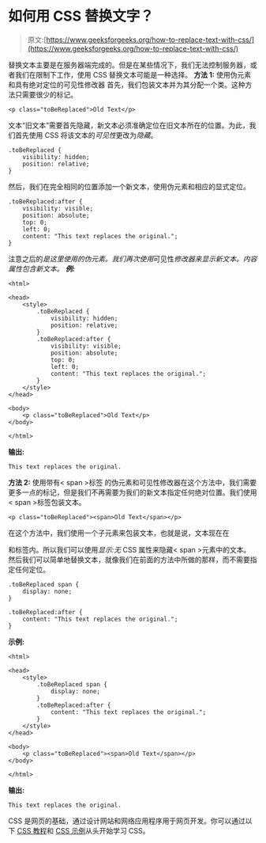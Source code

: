 # 如何用 CSS 替换文字？

> 原文:[https://www.geeksforgeeks.org/how-to-replace-text-with-css/](https://www.geeksforgeeks.org/how-to-replace-text-with-css/)

替换文本主要是在服务器端完成的。但是在某些情况下，我们无法控制服务器，或者我们在限制下工作，使用 CSS 替换文本可能是一种选择。
**方法 1:** 使用伪元素和具有绝对定位的可见性修改器
首先，我们包装文本并为其分配一个类。这种方法只需要很少的标记。

```
<p class="toBeReplaced">Old Text</p>
```

文本“旧文本”需要首先隐藏，新文本必须准确定位在旧文本所在的位置。为此，我们首先使用 CSS 将该文本的*可见性*更改为*隐藏*。

```
.toBeReplaced {
    visibility: hidden;
    position: relative;
}

```

然后，我们在完全相同的位置添加一个新文本，使用伪元素和相应的显式定位。

```
.toBeReplaced:after {
    visibility: visible;
    position: absolute;
    top: 0;
    left: 0;
    content: "This text replaces the original.";
}

```

注意之后的*是这里使用的伪元素。我们再次使用*可见性*修改器来显示新文本。*内容*属性包含新文本。
**例:***

```
<html>

<head>
    <style>
        .toBeReplaced {
            visibility: hidden;
            position: relative;
        }
        .toBeReplaced:after {
            visibility: visible;
            position: absolute;
            top: 0;
            left: 0;
            content: "This text replaces the original.";
        }
    </style>
</head>

<body>
    <p class="toBeReplaced">Old Text</p>
</body>

</html>
```

**输出:**

```
This text replaces the original.
```

**方法 2:** 使用带有< span >标签
的伪元素和可见性修改器在这个方法中，我们需要更多一点的标记，但是我们不再需要为我们的新文本指定任何绝对位置。我们使用< span >标签包装文本。

```
<p class="toBeReplaced"><span>Old Text</span></p>
```

在这个方法中，我们使用一个子元素来包装文本，也就是说，文本现在在

和标签内。所以我们可以使用*显示:无* CSS 属性来隐藏< span >元素中的文本。然后我们可以简单地替换文本，就像我们在前面的方法中所做的那样，而不需要指定任何定位。

```
.toBeReplaced span {
    display: none;
}

.toBeReplaced:after {
    content: "This text replaces the original.";
}

```

**示例:**

```
<html>

<head>
    <style>
        .toBeReplaced span {
            display: none;
        }
        .toBeReplaced:after {
            content: "This text replaces the original.";
        }
    </style>
</head>

<body>
    <p class="toBeReplaced"><span>Old Text</span></p>
</body>

</html>
```

**输出:**

```
This text replaces the original.
```

CSS 是网页的基础，通过设计网站和网络应用程序用于网页开发。你可以通过以下 [CSS 教程](https://www.geeksforgeeks.org/css-tutorials/)和 [CSS 示例](https://www.geeksforgeeks.org/css-examples/)从头开始学习 CSS。